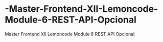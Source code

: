 # -Master-Frontend-XII-Lemoncode-Module-6-REST-API-Opcional
Master Frontend XII Lemoncode Module 6 REST API  Opcional
